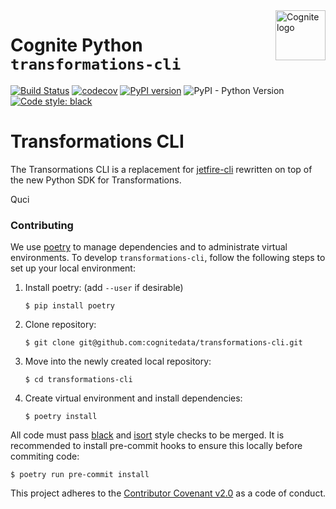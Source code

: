 <a href="https://cognite.com/">
    <img src="https://github.com/cognitedata/cognite-python-docs/blob/master/img/cognite_logo.png" alt="Cognite logo" title="Cognite" align="right" height="80" />
</a>

Cognite Python `transformations-cli`
================================
[![Build Status](https://github.com/cognitedata/transformations-cli/workflows/release/badge.svg)](https://github.com/cognitedata/transformations-cli/actions)
[![codecov](https://codecov.io/gh/cognitedata/transformations-cli/branch/master/graph/badge.svg?token=7AmVCpAh7I)](https://codecov.io/gh/cognitedata/transformations-cli)
[![PyPI version](https://badge.fury.io/py/cognite-transformations-cli.svg)](https://pypi.org/project/cognite-transformations-cli)
![PyPI - Python Version](https://img.shields.io/pypi/pyversions/cognite-transformations-cli)
[![Code style: black](https://img.shields.io/badge/code%20style-black-000000.svg)](https://github.com/ambv/black)

# Transformations CLI

The Transormations CLI is a replacement for [jetfire-cli](https://github.com/cognitedata/jetfire-cli) rewritten on top
of the new Python SDK for Transformations.

Quci


### Contributing

We use [poetry](https://python-poetry.org) to manage dependencies and to administrate virtual environments. To develop
`transformations-cli`, follow the following steps to set up your local environment:

 1. Install poetry: (add `--user` if desirable)
    ```
    $ pip install poetry
    ```
 2. Clone repository:
    ```
    $ git clone git@github.com:cognitedata/transformations-cli.git
    ```
 3. Move into the newly created local repository:
    ```
    $ cd transformations-cli
    ```
 4. Create virtual environment and install dependencies:
    ```
    $ poetry install
    ```

All code must pass [black](https://github.com/ambv/black) and [isort](https://github.com/timothycrosley/isort) style
checks to be merged. It is recommended to install pre-commit hooks to ensure this locally before commiting code:

```
$ poetry run pre-commit install
```

This project adheres to the [Contributor Covenant v2.0](https://www.contributor-covenant.org/version/2/0/code_of_conduct/)
as a code of conduct.

